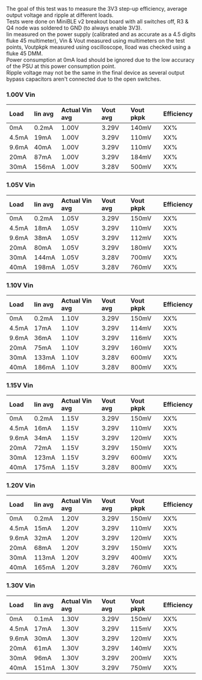 The goal of this test was to measure the 3V3 step-up efficiency, average output voltage and ripple at different loads.  
Tests were done on MiniBLE v2 breakout board with all switches off, R3 & Q4 node was soldered to GND (to always enable 3V3).  
Iin measured on the power supply (calibrated and as accurate as a 4.5 digits fluke 45 multimeter), Vin & Vout measured using multimeters on the test points, Voutpkpk measured using oscilloscope, Iload was checked using a fluke 45 DMM.  
Power consumption at 0mA load should be ignored due to the low accuracy of the PSU at this power consumption point.  
Ripple voltage may not be the same in the final device as several output bypass capacitors aren't connected due to the open switches.  

### [](#header-3)1.00V Vin

| Load | Iin avg | Actual Vin avg | Vout avg | Vout pkpk | Efficiency |
|:-----|:--------|:---------------|:---------|:----------|:-----------|
| 0mA  | 0.2mA    |    1.00V       | 3.29V    |   140mV    |   XX%      |
| 4.5mA  | 19mA    |    1.00V       | 3.29V    |   110mV    |   XX%      |
| 9.6mA | 40mA    |    1.00V       | 3.29V    |   110mV    |   XX%      |
| 20mA | 87mA    |    1.00V       | 3.29V    |   184mV    |   XX%      |
| 30mA | 156mA    |    1.00V       | 3.28V    |   500mV    |   XX%      |

### [](#header-3)1.05V Vin

| Load | Iin avg | Actual Vin avg | Vout avg | Vout pkpk | Efficiency |
|:-----|:--------|:---------------|:---------|:----------|:-----------|
| 0mA  | 0.2mA    |    1.05V       | 3.29V    |   150mV    |   XX%      |
| 4.5mA  | 18mA    |    1.05V       | 3.29V    |   110mV    |   XX%      |
| 9.6mA | 38mA    |    1.05V       | 3.29V    |   112mV    |   XX%      |
| 20mA | 80mA    |    1.05V       | 3.29V    |   180mV    |   XX%      |
| 30mA | 144mA    |    1.05V       | 3.28V    |   700mV    |   XX%      |
| 40mA | 198mA    |    1.05V       | 3.28V    |   760mV    |   XX%      |

### [](#header-3)1.10V Vin

| Load | Iin avg | Actual Vin avg | Vout avg | Vout pkpk | Efficiency |
|:-----|:--------|:---------------|:---------|:----------|:-----------|
| 0mA  | 0.2mA    |    1.10V       | 3.29V    |   150mV    |   XX%      |
| 4.5mA  | 17mA    |    1.10V       | 3.29V    |   114mV    |   XX%      |
| 9.6mA | 36mA    |    1.10V       | 3.29V    |   116mV    |   XX%      |
| 20mA | 75mA    |    1.10V       | 3.29V    |   160mV    |   XX%      |
| 30mA | 133mA    |    1.10V       | 3.28V    |   600mV    |   XX%      |
| 40mA | 186mA    |    1.10V       | 3.28V    |   800mV    |   XX%      |

### [](#header-3)1.15V Vin

| Load | Iin avg | Actual Vin avg | Vout avg | Vout pkpk | Efficiency |
|:-----|:--------|:---------------|:---------|:----------|:-----------|
| 0mA  | 0.2mA    |    1.15V       | 3.29V    |   150mV    |   XX%      |
| 4.5mA  | 16mA    |    1.15V       | 3.29V    |   110mV    |   XX%      |
| 9.6mA | 34mA    |    1.15V       | 3.29V    |   120mV    |   XX%      |
| 20mA | 72mA    |    1.15V       | 3.29V    |   150mV    |   XX%      |
| 30mA | 123mA    |    1.15V       | 3.29V    |   600mV    |   XX%      |
| 40mA | 175mA    |    1.15V       | 3.28V    |   800mV    |   XX%      |

### [](#header-3)1.20V Vin

| Load | Iin avg | Actual Vin avg | Vout avg | Vout pkpk | Efficiency |
|:-----|:--------|:---------------|:---------|:----------|:-----------|
| 0mA  | 0.2mA    |    1.20V       | 3.29V    |   150mV    |   XX%      |
| 4.5mA  | 15mA    |    1.20V       | 3.29V    |   110mV    |   XX%      |
| 9.6mA | 32mA    |    1.20V       | 3.29V    |   120mV    |   XX%      |
| 20mA | 68mA    |    1.20V       | 3.29V    |   150mV    |   XX%      |
| 30mA | 113mA    |    1.20V       | 3.29V    |   400mV    |   XX%      |
| 40mA | 165mA    |    1.20V       | 3.28V    |   760mV    |   XX%      |

### [](#header-3)1.30V Vin

| Load | Iin avg | Actual Vin avg | Vout avg | Vout pkpk | Efficiency |
|:-----|:--------|:---------------|:---------|:----------|:-----------|
| 0mA  | 0.1mA    |    1.30V       | 3.29V    |   150mV    |   XX%      |
| 4.5mA  | 17mA    |    1.30V       | 3.29V    |   115mV    |   XX%      |
| 9.6mA | 30mA    |    1.30V       | 3.29V    |   120mV    |   XX%      |
| 20mA | 61mA    |    1.30V       | 3.29V    |   140mV    |   XX%      |
| 30mA | 96mA    |    1.30V       | 3.29V    |   200mV    |   XX%      |
| 40mA | 151mA    |    1.30V       | 3.29V    |   750mV    |   XX%      |
